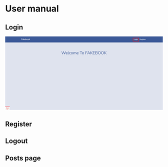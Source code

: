 # User manual

## Login
![Login](../resources/user-manual-images/welcome-login.png)
## Register
## Logout
## Posts page


